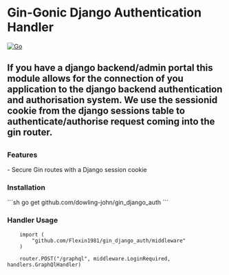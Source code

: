 <h1>Gin-Gonic Django Authentication Handler</h1>

[![Go](https://github.com/dowling-john/gin_django_auth/actions/workflows/unit_testing.yaml/badge.svg)](https://github.com/dowling-john/gin_django_auth/actions/workflows/unit_testing.yaml)

<h2>If you have a django backend/admin portal this module allows for the connection of you application to the django backend 
authentication and authorisation system. We use the sessionid cookie from the django sessions table to authenticate/authorise
request coming into the gin router.<h2>

<h3>
Features
</h3>
    - Secure Gin routes with a Django session cookie

<h3>Installation</h2>
```sh
    go get github.com/dowling-john/gin_django_auth
```


<h3>Handler Usage</h2>

```golang
    import (
	    "github.com/Flexin1981/gin_django_auth/middleware"
    )

    router.POST("/graphql", middleware.LoginRequired, handlers.GraphQlHandler)
    
```